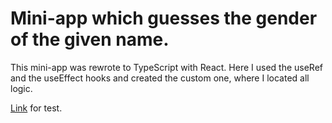 # Mini-app which guesses the gender of the given name.

This mini-app was rewrote to TypeScript with React. Here I used the useRef and the useEffect hooks and created the custom one, where I located all logic.

[Link](https://alienaline.github.io/gender-api/) for test.

